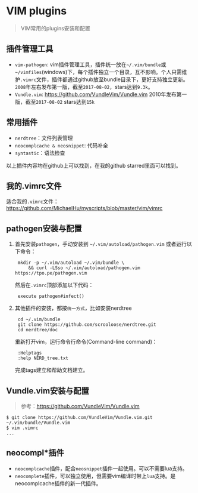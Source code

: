 # VIM plugins

> VIM常用的plugins安装和配置

## 插件管理工具

* `vim-pathogen`: vim插件管理工具，插件统一放在`~/.vim/bundle`或`~/vimfiles`(windows)下，每个插件独立一个目录，互不影响。个人只需维护`.vimrc`文件，插件都通过github放至bundle目录下，更好支持独立更新。`2008`年左右发布第一版，截至`2017-08-02`，stars达到`9.3k`。
* `Vundle.vim`: <https://github.com/VundleVim/Vundle.vim> 2010年发布第一版，截至`2017-08-02` stars达到`15k`


## 常用插件

* `nerdtree`：文件列表管理
* `neocomplcache & neosnippet`: 代码补全
* `syntastic`：语法检查

以上插件内容均在github上可以找到，在我的github starred里面可以找到。


## 我的.vimrc文件

适合我的`.vimrc`文件： 
<https://github.com/MichaelHu/myscripts/blob/master/vim/vimrc>


## pathogen安装与配置

1. 首先安装`pathogen`，手动安装到
    `~/.vim/autoload/pathogen.vim` 或者运行以下命令：

        mkdir -p ~/.vim/autoload ~/.vim/bundle \
            && curl -LSso ~/.vim/autoload/pathogen.vim https://tpo.pe/pathogen.vim

    然后在`.vimrc`顶部添加以下代码：

        execute pathogen#infect()



2. 其他插件的安装，都按`统一方式`，比如安装nerdtree

        cd ~/.vim/bundle
        git clone https://github.com/scrooloose/nerdtree.git 
        cd nerdtree/doc

    重新打开vim，运行命令行命令(Command-line command)：
        
        :Helptags 
        :help NERD_tree.txt 

    完成tags建立和帮助文档建立。


## Vundle.vim安装与配置

> 参考：<https://github.com/VundleVim/Vundle.vim>

    $ git clone https://github.com/VundleVim/Vundle.vim.git ~/.vim/bundle/Vundle.vim
    $ vim .vimrc
    ...



## neocompl*插件

* `neocomplcache`插件，配合`neosnippet`插件一起使用。可以不需要lua支持。
* `neocomplete`插件，可以独立使用，但需要vim编译时带上`lua`支持。是neocomplcache插件的新一代插件。




